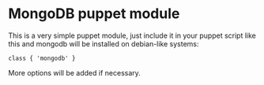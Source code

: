 # MongoDB puppet module

This is a very simple puppet module, just include it in your puppet
script like this and mongodb will be installed on debian-like systems:

    class { 'mongodb' }
	

More options will be added if necessary.

